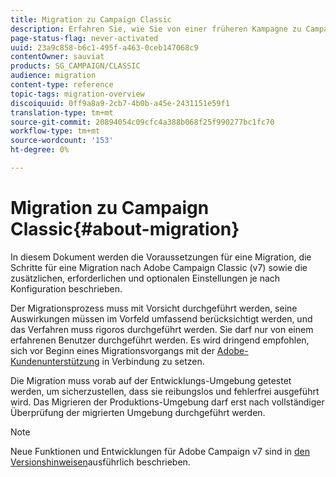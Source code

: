 ```yaml
---
title: Migration zu Campaign Classic
description: Erfahren Sie, wie Sie von einer früheren Kampagne zu Campaign Classic migrieren können
page-status-flag: never-activated
uuid: 23a9c858-b6c1-495f-a463-0ceb147068c9
contentOwner: sauviat
products: SG_CAMPAIGN/CLASSIC
audience: migration
content-type: reference
topic-tags: migration-overview
discoiquuid: 0ff9a8a9-2cb7-4b0b-a45e-2431151e59f1
translation-type: tm+mt
source-git-commit: 20894054c09cfc4a388b068f25f990277bc1fc70
workflow-type: tm+mt
source-wordcount: '153'
ht-degree: 0%

---
```



# Migration zu Campaign Classic{#about-migration}

In diesem Dokument werden die Voraussetzungen für eine Migration, die Schritte für eine Migration nach Adobe Campaign Classic (v7) sowie die zusätzlichen, erforderlichen und optionalen Einstellungen je nach Konfiguration beschrieben.

Der Migrationsprozess muss mit Vorsicht durchgeführt werden, seine Auswirkungen müssen im Vorfeld umfassend berücksichtigt werden, und das Verfahren muss rigoros durchgeführt werden. Sie darf nur von einem erfahrenen Benutzer durchgeführt werden. Es wird dringend empfohlen, sich vor Beginn eines Migrationsvorgangs mit der [Adobe-Kundenunterstützung](https://helpx.adobe.com/enterprise/admin-guide.html/enterprise/using/support-for-experience-cloud.ug.html) in Verbindung zu setzen.

Die Migration muss vorab auf der Entwicklungs-Umgebung getestet werden, um sicherzustellen, dass sie reibungslos und fehlerfrei ausgeführt wird. Das Migrieren der Produktions-Umgebung darf erst nach vollständiger Überprüfung der migrierten Umgebung durchgeführt werden.

>[!NOTE]
>
>Neue Funktionen und Entwicklungen für Adobe Campaign v7 sind in [den Versionshinweisen](../../rn/using/latest-release.md)ausführlich beschrieben.
